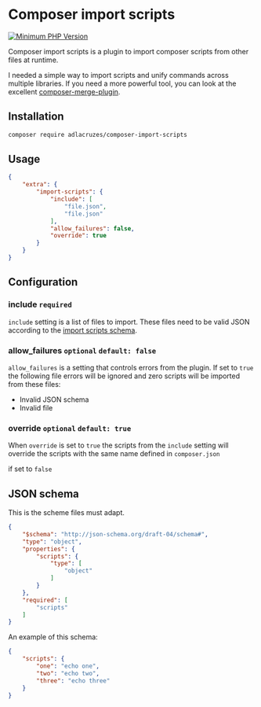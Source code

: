 # Composer import scripts

[![Minimum PHP Version](https://img.shields.io/badge/php-%3E%3D%207.2-8892BF.svg?style=flat-square)](https://php.net/)

Composer import scripts is a plugin to import composer scripts from other files at runtime.

I needed a simple way to import scripts and unify commands across multiple libraries. If you need a more powerful tool, you can look at the excellent [composer-merge-plugin](https://github.com/wikimedia/composer-merge-plugin). 

## Installation

```sh
composer require adlacruzes/composer-import-scripts
```

## Usage

```json
{
    "extra": {
        "import-scripts": {
            "include": [
                "file.json",
                "file.json"
            ],
            "allow_failures": false,
            "override": true
        }
    }
}
```

## Configuration

### include `required`

`include` setting is a list of files to import. These files need to be valid JSON according to the [import scripts schema](#json-schema).

### allow_failures `optional` `default: false`

`allow_failures` is a setting that controls errors from the plugin. If set to `true` the following file errors will be ignored and zero scripts will be imported from these files:
 - Invalid JSON schema
 - Invalid file

### override `optional` `default: true`

When `override` is set to `true` the scripts from the `include` setting will override the scripts with the same name defined in `composer.json` 

if set to `false` 

## JSON schema

This is the scheme files must adapt.

```json
{
    "$schema": "http://json-schema.org/draft-04/schema#",
    "type": "object",
    "properties": {
        "scripts": {
            "type": [
                "object"
            ]
        }
    },
    "required": [
        "scripts"
    ]
}
```

An example of this schema:

```json
{
    "scripts": {
        "one": "echo one",
        "two": "echo two",
        "three": "echo three"
    }
}
```
